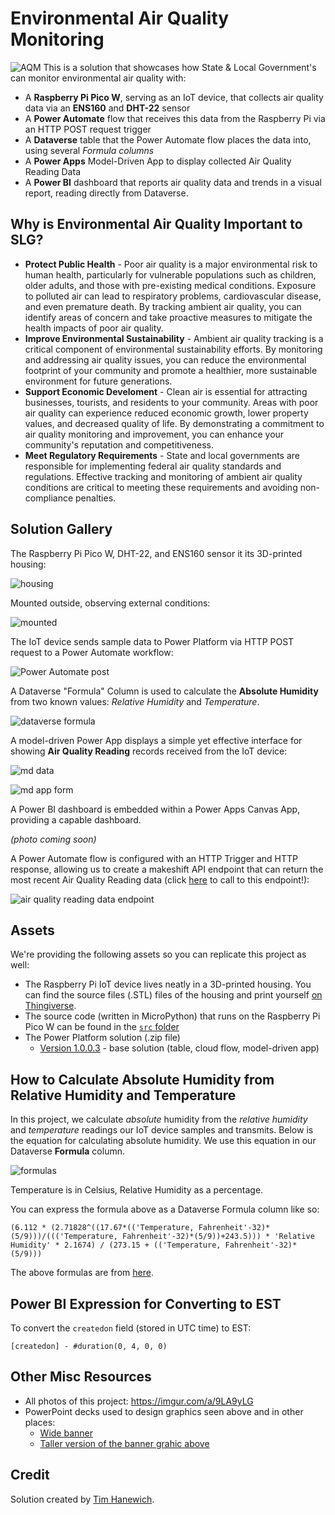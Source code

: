 # Environmental Air Quality Monitoring
![AQM](https://i.imgur.com/ifQcQSQ.png)
This is a solution that showcases how State & Local Government's can monitor environmental air quality with:
- A **Raspberry Pi Pico W**, serving as an IoT device, that collects air quality data via an **ENS160** and **DHT-22** sensor
- A **Power Automate** flow that receives this data from the Raspberry Pi via an HTTP POST request trigger
- A **Dataverse** table that the Power Automate flow places the data into, using several *Formula columns*
- A **Power Apps** Model-Driven App to display collected Air Quality Reading Data
- A **Power BI** dashboard that reports air quality data and trends in a visual report, reading directly from Dataverse.

## Why is Environmental Air Quality Important to SLG?
- **Protect Public Health** - Poor air quality is a major environmental risk to human health, particularly for vulnerable populations such as children, older adults, and those with pre-existing medical conditions. Exposure to polluted air can lead to respiratory problems, cardiovascular disease, and even premature death. By tracking ambient air quality, you can identify areas of concern and take proactive measures to mitigate the health impacts of poor air quality.
- **Improve Environmental Sustainability** - Ambient air quality tracking is a critical component of environmental sustainability efforts. By monitoring and addressing air quality issues, you can reduce the environmental footprint of your community and promote a healthier, more sustainable environment for future generations.
- **Support Economic Develoment** - Clean air is essential for attracting businesses, tourists, and residents to your community. Areas with poor air quality can experience reduced economic growth, lower property values, and decreased quality of life. By demonstrating a commitment to air quality monitoring and improvement, you can enhance your community's reputation and competitiveness.
- **Meet Regulatory Requirements** - State and local governments are responsible for implementing federal air quality standards and regulations. Effective tracking and monitoring of ambient air quality conditions are critical to meeting these requirements and avoiding non-compliance penalties.

## Solution Gallery
The Raspberry Pi Pico W, DHT-22, and ENS160 sensor it its 3D-printed housing: 

![housing](https://i.imgur.com/KcKyxU2.jpeg)

Mounted outside, observing external conditions:

![mounted](https://i.imgur.com/xvwSLxR.png)

The IoT device sends sample data to Power Platform via HTTP POST request to a Power Automate workflow:

![Power Automate post](https://i.imgur.com/My3Qeka.png)

A Dataverse "Formula" Column is used to calculate the **Absolute Humidity** from two known values: *Relative Humidity* and *Temperature*.

![dataverse formula](https://i.imgur.com/e5NtGmY.png)

A model-driven Power App displays a simple yet effective interface for showing **Air Quality Reading** records received from the IoT device:

![md data](https://i.imgur.com/dRHDaOQ.png)

![md app form](https://i.imgur.com/Zja5WAf.png)

A Power BI dashboard is embedded within a Power Apps Canvas App, providing a capable dashboard.

*(photo coming soon)*

A Power Automate flow is configured with an HTTP Trigger and HTTP response, allowing us to create a makeshift API endpoint that can return the most recent Air Quality Reading data (click [here](https://prod2-21.usgovtexas.logic.azure.us:443/workflows/4839d796eecb4d5f9048d015f9d4878c/triggers/manual/paths/invoke?api-version=2016-06-01&sp=%2Ftriggers%2Fmanual%2Frun&sv=1.0&sig=1NYbRqQP8uddqPoncZLRXdFeKuNCMW1c-1BmfGUYidw) to call to this endpoint!):

![air quality reading data endpoint](https://i.imgur.com/CplQ8Tv.png)



## Assets
We're providing the following assets so you can replicate this project as well:
- The Raspberry Pi IoT device lives neatly in a 3D-printed housing. You can find the source files (.STL) files of the housing and print yourself [on Thingiverse](https://www.thingiverse.com/thing:6655576).
- The source code (written in MicroPython) that runs on the Raspberry Pi Pico W can be found in the [`src` folder](./src/)
- The Power Platform solution (.zip file)
    - [Version 1.0.0.3](https://github.com/microsoft/SLG-Business-Applications/releases/download/9/AirQualityMonitoring_1_0_0_3.zip) - base solution (table, cloud flow, model-driven app)

## How to Calculate Absolute Humidity from Relative Humidity and Temperature
In this project, we calculate *absolute* humidity from the *relative humidity* and *temperature* readings our IoT device samples and transmits. Below is the equation for calculating absolute humidity. We use this equation in our Dataverse **Formula** column.

![formulas](https://i.imgur.com/1aRPvRh.png)

Temperature is in Celsius, Relative Humidity as a percentage.

You can express the formula above as a Dataverse Formula column like so:
```
(6.112 * (2.71828^((17.67*(('Temperature, Fahrenheit'-32)*(5/9)))/((('Temperature, Fahrenheit'-32)*(5/9))+243.5))) * 'Relative Humidity' * 2.1674) / (273.15 + (('Temperature, Fahrenheit'-32)*(5/9)))
```

The above formulas are from [here](https://carnotcycle.wordpress.com/2012/08/04/how-to-convert-relative-humidity-to-absolute-humidity/).

## Power BI Expression for Converting to EST
To convert the `createdon` field (stored in UTC time) to EST:

```
[createdon] - #duration(0, 4, 0, 0)
```

## Other Misc Resources
- All photos of this project: https://imgur.com/a/9LA9yLG
- PowerPoint decks used to design graphics seen above and in other places:
    - [Wide banner](https://github.com/microsoft/SLG-Business-Applications/releases/download/10/eq.pptx)
    - [Taller version of the banner grahic above](https://github.com/microsoft/SLG-Business-Applications/releases/download/11/eq2.pptx)

## Credit
Solution created by [Tim Hanewich](https://github.com/TimHanewich).